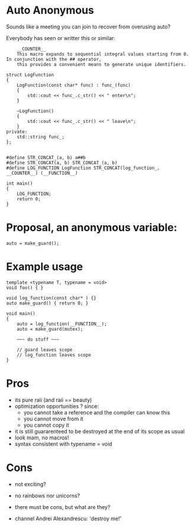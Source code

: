 









Auto Anonymous
==============

Sounds like a meeting you can join to recover from overusing auto?

Everybody has seen or writter this or similar:

```
    __COUNTER__
    This macro expands to sequential integral values starting from 0. In conjunction with the ## operator,
    this provides a convenient means to generate unique identifiers.
```

```
struct LogFunction
{
	LogFunction(const char* func) : func_(func)
	{
		std::cout << func_.c_str() << " enter\n";
	}

	~LogFunction()
	{
		std::cout << func_.c_str() << " leave\n";
	}
private:
	std::string func_;
};


#define STR_CONCAT_(a, b) a##b
#define STR_CONCAT(a, b) STR_CONCAT_(a, b)
#define LOG_FUNCTION LogFunction STR_CONCAT(log_function_, __COUNTER__) (__FUNCTION__)

int main()
{
    LOG_FUNCTION;
    return 0;
}
```


Proposal, an anonymous variable:
================================

    auto = make_guard();
    
Example usage
=============

```
template <typename T, typename = void>
void foo() { }

void log_function(const char* ) {}
auto make_guard() { return 0; }

void main()
{
	auto = log_function(__FUNCTION__);
	auto = make_guard(mutex); 
	
	~~~ do stuff ~~~

	// guard leaves scope 
	// log_function leaves scope
}
```

Pros
====
- its pure raii (and raii == beauty)
- optimization opportunities ? since:
  - you cannot take a reference and the compiler can know this
  - you cannot move from it
  - you cannot copy it
- it is still guararenteed to be destroyed at the end of its scope as usual
- look mam, no macros!
- syntax consistent with typename = void

Cons
====
- not exciting?
- no rainbows nor unicorns?


- there must be cons, but what are they?
- channel Andrei Alexandrescu: 'destroy me!'
